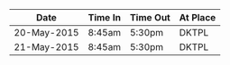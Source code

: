 |Date| Time In | Time Out | At Place |
|----|-----|----|------|
|20-May-2015| 8:45am | 5:30pm| DKTPL |
|21-May-2015| 8:45am | 5:30pm| DKTPL |
